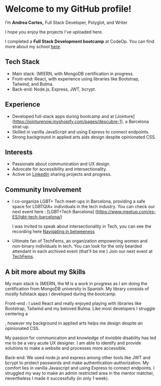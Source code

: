 # Welcome to my GitHub profile! 

I’m **Andrea Cortes,** Full Stack Developer, Polyglot, and Writer 

I hope you enjoy the projects I've uploaded here. 

I completed a **Full Stack Development bootcamp** at CodeOp. You can find more about my school [here]([link_to_school](https://codeop.tech/)).

## Tech Stack
- Main stack: (M)ERN, with MongoDB certification in progress.
- Front-end: React, with experience using libraries like Bootstrap, Tailwind, and Bulma.
- Back-end: Node.js, Express, JWT, bcrypt.

## Experience
- Developed full-stack apps during bootcamp and at [Jointure] (https://jointurenow.myshopify.com/pages/descubre-1), a Barcelona strat-up. 
- Skilled in vanilla JavaScript and using Express to connect endpoints.
- Strong background in applied arts aids design despite opinionated CSS.

## Interests
- Passionate about communication and UX design.
- Advocate for accessibility and intersectionality.
- Active on [LinkedIn]([link_to_linkedin](https://www.linkedin.com/in/acu-andrea-cortes/)) sharing projects and progress.

## Community Involvement

- I co-organize LGBT+ Tech meet-ups in Barcelona, providing a safe space for LGBTQIA+ individuals in the tech industry.
  You can check our next event here : [LGBT+Tech Barcelona] (https://www.meetup.com/es-ES/lgbt-tech-barcelona/)

  I was invited to speak about intersectionality in Tech, you can see the recording here [Navigating in betweeness](https://www.youtube.com/watch?v=2KQiJcu99z4&ab_channel=AndreaCort%C3%A9s)

- Ultimate fan of TechFems, an organization empowering women and non-binary individuals in tech. You can look for the only bearded attendant in each archived event (that'll be me )
  Join our next event at [TechFems](https://techfems.org/).

## A bit more about my Skills 

My main stack is (M)ERN, the M is a work in progress as I am doing the certification from MongoDB university in Spanish. My library consists of mostly fullstack apps I developed during the bootcamp. 

Front-end : I used React and really enjoyed playing with libraries like Bootstrap, Tailwind and my beloved Bulma. Like most developers I struggle centering a <div>, however my background in applied arts helps me design despite an opinionated CSS. 

My passion for communication and knowledge of invisible disability has led me to be a very acute UX designer. I am able to identify and provide solutions to make a website and processes more accessible. 

Back-end: We used node.js and express among other tools like JWT and bcrypt to protect passwords and make authentication-authorization. My comfort lies in vanilla Javascript and using Express to connect endpoints. I struggled my way to make an admin restricted area in the mentor matcher, nevertheless I made it successfully (in only 1 week). 


